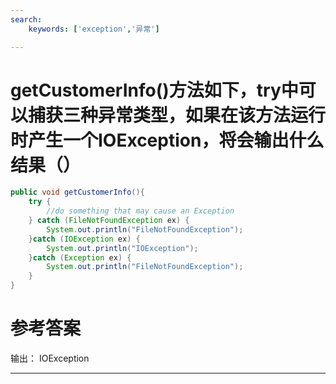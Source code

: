 ```yaml
---
search:
    keywords: ['exception','异常']

---
```



# getCustomerInfo()方法如下，try中可以捕获三种异常类型，如果在该方法运行时产生一个IOException，将会输出什么结果（）

```java
public void getCustomerInfo(){
	try {
		//do something that may cause an Exception
	} catch (FileNotFoundException ex) {
		System.out.println("FileNotFoundException");
	}catch (IOException ex) {
		System.out.println("IOException");
	}catch (Exception ex) {
		System.out.println("FileNotFoundException");
	}
}
```

# 参考答案

输出： IOException

---



